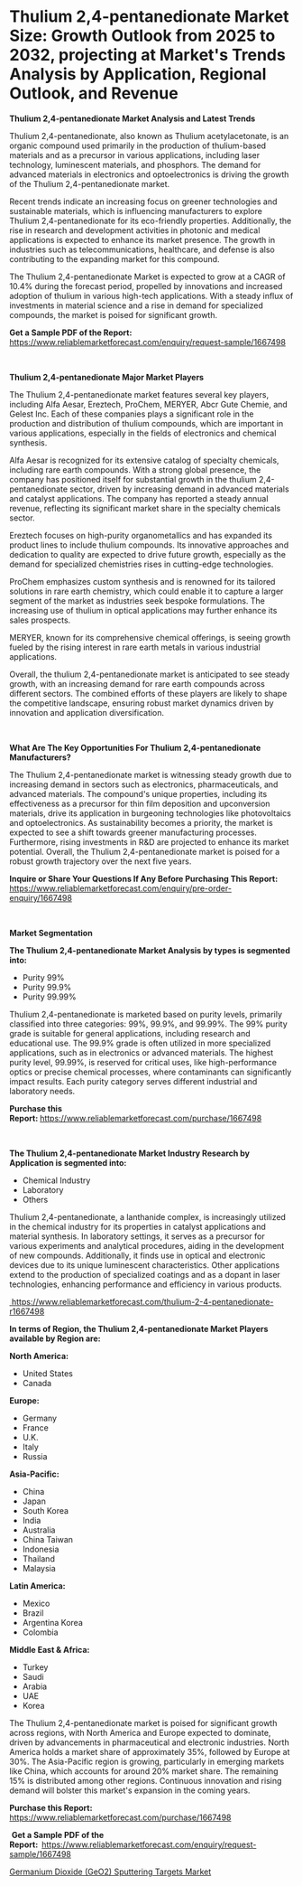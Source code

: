 <p><h1>Thulium 2,4-pentanedionate Market Size: Growth Outlook from 2025 to 2032, projecting at Market's Trends Analysis by Application, Regional Outlook, and Revenue</h1></p><p><strong>Thulium 2,4-pentanedionate Market Analysis and Latest Trends</strong></p>
<p><p>Thulium 2,4-pentanedionate, also known as Thulium acetylacetonate, is an organic compound used primarily in the production of thulium-based materials and as a precursor in various applications, including laser technology, luminescent materials, and phosphors. The demand for advanced materials in electronics and optoelectronics is driving the growth of the Thulium 2,4-pentanedionate market.</p><p>Recent trends indicate an increasing focus on greener technologies and sustainable materials, which is influencing manufacturers to explore Thulium 2,4-pentanedionate for its eco-friendly properties. Additionally, the rise in research and development activities in photonic and medical applications is expected to enhance its market presence. The growth in industries such as telecommunications, healthcare, and defense is also contributing to the expanding market for this compound.</p><p>The Thulium 2,4-pentanedionate Market is expected to grow at a CAGR of 10.4% during the forecast period, propelled by innovations and increased adoption of thulium in various high-tech applications. With a steady influx of investments in material science and a rise in demand for specialized compounds, the market is poised for significant growth.</p></p>
<p><strong>Get a Sample PDF of the Report:&nbsp;</strong> <a href="https://www.reliablemarketforecast.com/enquiry/request-sample/1667498?utm_campaign=1888&utm_medium=2&utm_source=Github&utm_content=ia&utm_term=02022025&utm_id=thulium-24-pentanedionate">https://www.reliablemarketforecast.com/enquiry/request-sample/1667498</a></p>
<p>&nbsp;</p>
<p><strong>Thulium 2,4-pentanedionate Major Market Players</strong></p>
<p><p>The Thulium 2,4-pentanedionate market features several key players, including Alfa Aesar, Ereztech, ProChem, MERYER, Abcr Gute Chemie, and Gelest Inc. Each of these companies plays a significant role in the production and distribution of thulium compounds, which are important in various applications, especially in the fields of electronics and chemical synthesis.</p><p>Alfa Aesar is recognized for its extensive catalog of specialty chemicals, including rare earth compounds. With a strong global presence, the company has positioned itself for substantial growth in the thulium 2,4-pentanedionate sector, driven by increasing demand in advanced materials and catalyst applications. The company has reported a steady annual revenue, reflecting its significant market share in the specialty chemicals sector.</p><p>Ereztech focuses on high-purity organometallics and has expanded its product lines to include thulium compounds. Its innovative approaches and dedication to quality are expected to drive future growth, especially as the demand for specialized chemistries rises in cutting-edge technologies.</p><p>ProChem emphasizes custom synthesis and is renowned for its tailored solutions in rare earth chemistry, which could enable it to capture a larger segment of the market as industries seek bespoke formulations. The increasing use of thulium in optical applications may further enhance its sales prospects.</p><p>MERYER, known for its comprehensive chemical offerings, is seeing growth fueled by the rising interest in rare earth metals in various industrial applications. </p><p>Overall, the thulium 2,4-pentanedionate market is anticipated to see steady growth, with an increasing demand for rare earth compounds across different sectors. The combined efforts of these players are likely to shape the competitive landscape, ensuring robust market dynamics driven by innovation and application diversification.</p></p>
<p>&nbsp;</p>
<p><strong>What Are The Key Opportunities For Thulium 2,4-pentanedionate Manufacturers?</strong></p>
<p><p>The Thulium 2,4-pentanedionate market is witnessing steady growth due to increasing demand in sectors such as electronics, pharmaceuticals, and advanced materials. The compound's unique properties, including its effectiveness as a precursor for thin film deposition and upconversion materials, drive its application in burgeoning technologies like photovoltaics and optoelectronics. As sustainability becomes a priority, the market is expected to see a shift towards greener manufacturing processes. Furthermore, rising investments in R&D are projected to enhance its market potential. Overall, the Thulium 2,4-pentanedionate market is poised for a robust growth trajectory over the next five years.</p></p>
<p><strong>Inquire or Share Your Questions If Any Before Purchasing This Report:</strong> <a href="https://www.reliablemarketforecast.com/enquiry/pre-order-enquiry/1667498?utm_campaign=1888&utm_medium=2&utm_source=Github&utm_content=ia&utm_term=02022025&utm_id=thulium-24-pentanedionate">https://www.reliablemarketforecast.com/enquiry/pre-order-enquiry/1667498</a></p>
<p>&nbsp;</p>
<p><strong>Market Segmentation</strong></p>
<p><strong>The Thulium 2,4-pentanedionate Market Analysis by types is segmented into:</strong></p>
<p><ul><li>Purity 99%</li><li>Purity 99.9%</li><li>Purity 99.99%</li></ul></p>
<p><p>Thulium 2,4-pentanedionate is marketed based on purity levels, primarily classified into three categories: 99%, 99.9%, and 99.99%. The 99% purity grade is suitable for general applications, including research and educational use. The 99.9% grade is often utilized in more specialized applications, such as in electronics or advanced materials. The highest purity level, 99.99%, is reserved for critical uses, like high-performance optics or precise chemical processes, where contaminants can significantly impact results. Each purity category serves different industrial and laboratory needs.</p></p>
<p><strong>Purchase this Report:&nbsp;</strong><a href="https://www.reliablemarketforecast.com/purchase/1667498?utm_campaign=1888&utm_medium=2&utm_source=Github&utm_content=ia&utm_term=02022025&utm_id=thulium-24-pentanedionate">https://www.reliablemarketforecast.com/purchase/1667498</a></p>
<p>&nbsp;</p>
<p><strong>The Thulium 2,4-pentanedionate Market Industry Research by Application is segmented into:</strong></p>
<p><ul><li>Chemical Industry</li><li>Laboratory</li><li>Others</li></ul></p>
<p><p>Thulium 2,4-pentanedionate, a lanthanide complex, is increasingly utilized in the chemical industry for its properties in catalyst applications and material synthesis. In laboratory settings, it serves as a precursor for various experiments and analytical procedures, aiding in the development of new compounds. Additionally, it finds use in optical and electronic devices due to its unique luminescent characteristics. Other applications extend to the production of specialized coatings and as a dopant in laser technologies, enhancing performance and efficiency in various products.</p></p>
<p><a href="https://www.reliablemarketforecast.com/thulium-2-4-pentanedionate-r1667498?utm_campaign=1888&utm_medium=2&utm_source=Github&utm_content=ia&utm_term=02022025&utm_id=thulium-24-pentanedionate">&nbsp;https://www.reliablemarketforecast.com/thulium-2-4-pentanedionate-r1667498</a></p>
<p><strong>In terms of Region, the Thulium 2,4-pentanedionate Market Players available by Region are:</strong></p>
<p>
    <p> <strong> North America: </strong>
        <ul>
            <li>United States</li>
            <li>Canada</li>
        </ul>
        </p> 
    <p> <strong> Europe: </strong>
        <ul>
            <li>Germany</li>
            <li>France</li>
            <li>U.K.</li>
            <li>Italy</li>
            <li>Russia</li>
        </ul>
        </p> 
    <p> <strong> Asia-Pacific: </strong>
        <ul>
            <li>China</li>
            <li>Japan</li>
            <li>South Korea</li>
            <li>India</li>
            <li>Australia</li>
            <li>China Taiwan</li>
            <li>Indonesia</li>
            <li>Thailand</li>
            <li>Malaysia</li>
        </ul>
        </p> 
    <p> <strong> Latin America: </strong>
        <ul>
            <li>Mexico</li>
            <li>Brazil</li>
            <li>Argentina Korea</li>
            <li>Colombia</li>
        </ul>
        </p> 
    <p> <strong> Middle East & Africa: </strong>
        <ul>
            <li>Turkey</li>
            <li>Saudi</li>
            <li>Arabia</li>
            <li>UAE</li>
            <li>Korea</li>
        </ul>
    </p>
    </p>
<p><p>The Thulium 2,4-pentanedionate market is poised for significant growth across regions, with North America and Europe expected to dominate, driven by advancements in pharmaceutical and electronic industries. North America holds a market share of approximately 35%, followed by Europe at 30%. The Asia-Pacific region is growing, particularly in emerging markets like China, which accounts for around 20% market share. The remaining 15% is distributed among other regions. Continuous innovation and rising demand will bolster this market's expansion in the coming years.</p></p>
<p><strong>Purchase this Report: </strong><a href="https://www.reliablemarketforecast.com/purchase/1667498?utm_campaign=1888&utm_medium=2&utm_source=Github&utm_content=ia&utm_term=02022025&utm_id=thulium-24-pentanedionate">https://www.reliablemarketforecast.com/purchase/1667498</a></p>
<p>&nbsp;<strong>Get a Sample PDF of the Report:&nbsp;&nbsp;</strong><a href="https://www.reliablemarketforecast.com/enquiry/request-sample/1667498?utm_campaign=1888&utm_medium=2&utm_source=Github&utm_content=ia&utm_term=02022025&utm_id=thulium-24-pentanedionate">https://www.reliablemarketforecast.com/enquiry/request-sample/1667498</a></p>
<p><strong></strong></p>
<p><p><a href="https://github.com/gulaimolin/Market-Research-Report-List-7/blob/main/germanium-dioxide-geo2-sputtering-targets-market.md?utm_campaign=1888&utm_medium=2&utm_source=Github&utm_content=ia&utm_term=02022025&utm_id=thulium-24-pentanedionate">Germanium Dioxide (GeO2) Sputtering Targets Market</a></p></p>